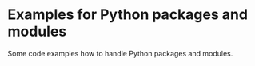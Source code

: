 # Examples for Python packages and modules

Some code examples how to handle Python packages and modules.